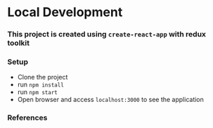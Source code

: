 # Local Development

### This project is created using `create-react-app` with redux toolkit

### Setup
- Clone the project
- run `npm install`
- run `npm start`
- Open browser and access `localhost:3000` to see the application

### References